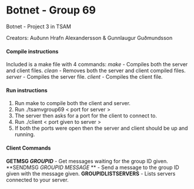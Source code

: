 # Botnet - Group 69
Botnet - Project 3 in TSAM

Creators: Auðunn Hrafn Alexandersson & Gunnlaugur Guðmundsson

#### Compile instructions
Included is a make file with 4 commands:
<i>make</i> - Compiles both the server and client files.
<i>clean</i> - Removes both the server and client compiled files.
<i>server</i> - Compiles the server file.
<i>client</i> - Compiles the client file.

#### Run instructions
1. Run make to compile both the client and server.
2. Run ./tsamvgroup69  < port for server > 
3. The server then asks for a port for the client to connect to.
4. Run ./client < port given to server >
5. If both the ports were open then the server and client should be up and running.

#### Client Commands
**GETMSG  *GROUPID***  -  Get messages waiting for the group ID given.
**SENDMSG *GROUPID MESSAGE* ** - Send a message to the group ID given with the message given.
**GROUPIDLISTSERVERS** - Lists servers connected to your server.

